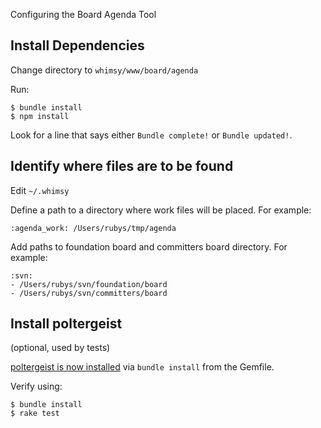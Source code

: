 Configuring the Board Agenda Tool

Install Dependencies
--------------------

Change directory to `whimsy/www/board/agenda`

Run:

```
$ bundle install
$ npm install
```

Look for a line that says either `Bundle complete!` or `Bundle updated!`.

Identify where files are to be found
-------------------------------------

Edit `~/.whimsy`

Define a path to a directory where work files will be placed.  For example:

```
:agenda_work: /Users/rubys/tmp/agenda
```

Add paths to foundation board and committers board directory.  For example:

```
:svn:
- /Users/rubys/svn/foundation/board
- /Users/rubys/svn/committers/board
```

Install poltergeist
-------------------

(optional, used by tests)

[poltergeist is now installed](https://github.com/teampoltergeist/poltergeist/tree/v1.13.0#installation) via `bundle install` from the Gemfile.

Verify using:

```
$ bundle install 
$ rake test
```

